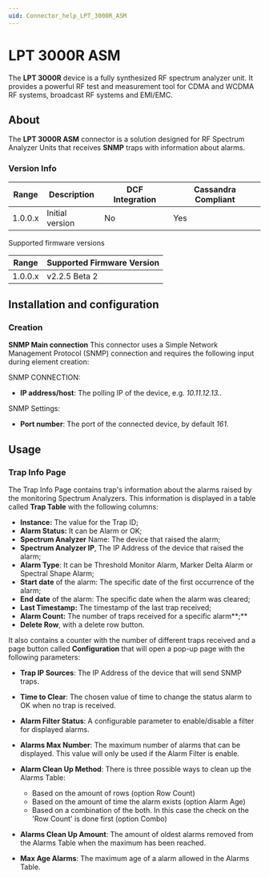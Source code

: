 ```yaml
---
uid: Connector_help_LPT_3000R_ASM
---
```


# LPT 3000R ASM

The **LPT 3000R** device is a fully synthesized RF spectrum analyzer unit. It provides a powerful RF test and measurement tool for CDMA and WCDMA RF systems, broadcast RF systems and EMI/EMC.

## About

The **LPT 3000R ASM** connector is a solution designed for RF Spectrum Analyzer Units that receives **SNMP** traps with information about alarms.

### Version Info

| **Range** | **Description** | **DCF Integration** | **Cassandra Compliant** |
|------------------|-----------------|---------------------|-------------------------|
| 1.0.0.x          | Initial version | No                  | Yes                     |

Supported firmware versions

| Range | Supported Firmware Version |
|------------------|-----------------------------|
| 1.0.0.x          | v2.2.5 Beta 2               |

## Installation and configuration

### Creation

**SNMP Main connection**
This connector uses a Simple Network Management Protocol (SNMP) connection and requires the following input during element creation:

SNMP CONNECTION:

- **IP address/host**: The polling IP of the device, e.g. *10.11.12.13.*.

SNMP Settings:

- **Port number**: The port of the connected device, by default *161*.

## Usage

### Trap Info Page

The Trap Info Page contains trap's information about the alarms raised by the monitoring Spectrum Analyzers. This information is displayed in a table called **Trap Table** with the following columns:

- **Instance:** The value for the Trap ID;
- **Alarm Status:** It can be Alarm or OK;
- **Spectrum Analyzer** Name: The device that raised the alarm;
- **Spectrum Analyzer IP**, The IP Address of the device that raised the alarm;
- **Alarm Type**: It can be Threshold Monitor Alarm, Marker Delta Alarm or Spectral Shape Alarm;
- **Start date** of the alarm: The specific date of the first occurrence of the alarm;
- **End date** of the alarm: The specific date when the alarm was cleared;
- **Last Timestamp:** The timestamp of the last trap received;
- **Alarm Count:** The number of traps received for a specific alarm**;**
- **Delete Row**, with a delete row button.

It also contains a counter with the number of different traps received and a page button called **Configuration** that will open a pop-up page with the following parameters:

- **Trap IP Sources**: The IP Address of the device that will send SNMP traps.
- **Time to Clear**: The chosen value of time to change the status alarm to OK when no trap is received.
- **Alarm Filter Status**: A configurable parameter to enable/disable a filter for displayed alarms.
- **Alarms Max Number**: The maximum number of alarms that can be displayed. This value will only be used if the Alarm Filter is enable.
- **Alarm Clean Up Method**: There is three possible ways to clean up the Alarms Table:

  - Based on the amount of rows (option Row Count)
  - Based on the amount of time the alarm exists (option Alarm Age)
  - Based on a combination of the both. In this case the check on the 'Row Count' is done first (option Combo)

- **Alarms Clean Up Amount**: The amount of oldest alarms removed from the Alarms Table when the maximum has been reached.
- **Max Age Alarms**: The maximum age of a alarm allowed in the Alarms Table.
